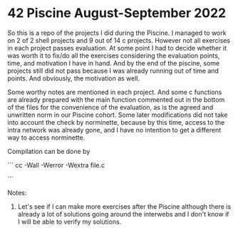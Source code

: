 # 42 Piscine August-September 2022

So this is a repo of the projects I did during the Piscine. I managed to work on 2 of 2 shell projects and 9 out of 14 c projects. However not all exercises in each project passes evaluation. At some point I had to decide whether it was worth it to fix/do all the exercises considering the evaluation points, time, and motivation I have in hand. And by the end of the piscine, some projects still did not pass because I was already running out of time and points. And obviously, the motivation as well. 

Some worthy notes are mentioned in each project. And some c functions are already prepared with the main function commented out in the bottom of the files for the convenience of the evaluation, as is the agreed and unwritten norm in our Piscine cohort. Some later modifications did not take into account the check by norminette, because by this time, access to the intra network was already gone, and I have no intention to get a different way to access norminette. 

Compilation can be done by 

´´´
cc -Wall -Werror -Wextra file.c

´´´

Notes:
1. Let's see if I can make more exercises after the Piscine although there is already a lot of solutions going around the interwebs and I don't know if I will be able to verify my solutions.

